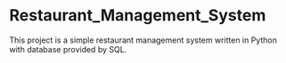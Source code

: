 # Restaurant_Management_System
This project is a simple restaurant management system written in Python with database provided by SQL.
